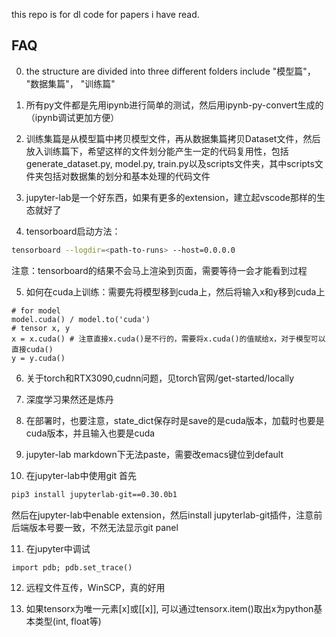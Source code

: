 this repo is for dl code for papers i have read.

## FAQ

0. the structure are divided into three different folders include "模型篇"， "数据集篇"， "训练篇"

1. 所有py文件都是先用ipynb进行简单的测试，然后用ipynb-py-convert生成的（ipynb调试更加方便）

2. 训练集篇是从模型篇中拷贝模型文件，再从数据集篇拷贝Dataset文件，然后放入训练篇下，希望这样的文件划分能产生一定的代码复用性，包括generate_dataset.py, model.py, train.py以及scripts文件夹，其中scripts文件夹包括对数据集的划分和基本处理的代码文件

3. jupyter-lab是一个好东西，如果有更多的extension，建立起vscode那样的生态就好了

4. tensorboard启动方法：
```bash
tensorboard --logdir=<path-to-runs> --host=0.0.0.0
```
注意：tensorboard的结果不会马上渲染到页面，需要等待一会才能看到过程

5. 如何在cuda上训练：需要先将模型移到cuda上，然后将输入x和y移到cuda上
```
# for model
model.cuda() / model.to('cuda')
# tensor x, y
x = x.cuda() # 注意直接x.cuda()是不行的，需要将x.cuda()的值赋给x，对于模型可以直接cuda()
y = y.cuda() 
```
6. 关于torch和RTX3090,cudnn问题，见torch官网/get-started/locally

7. 深度学习果然还是炼丹

8. 在部署时，也要注意，state_dict保存时是save的是cuda版本，加载时也要是cuda版本，并且输入也要是cuda

9. jupyter-lab markdown下无法paste，需要改emacs键位到default

10. 在jupyter-lab中使用git
首先
```bash
pip3 install jupyterlab-git==0.30.0b1
```
然后在jupyter-lab中enable extension，然后install jupyterlab-git插件，注意前后端版本号要一致，不然无法显示git panel

11. 在jupyter中调试
```
import pdb; pdb.set_trace()
```

12. 远程文件互传，WinSCP，真的好用

13. 如果tensorx为唯一元素[x]或[[x]], 可以通过tensorx.item()取出x为python基本类型(int, float等)